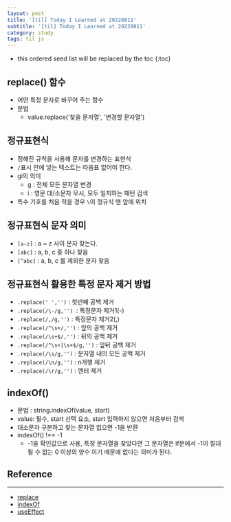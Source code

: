```yaml
---
layout: post
title: '[til] Today I Learned at 20220811'
subtitle: '[til] Today I Learned at 20220811'
category: study
tags: til js
---
```


* this ordered seed list will be replaced by the toc 
{:toc}

## replace() 함수

  - 어떤 특정 문자로 바꾸어 주는 함수
  - 문법
    - value.replace('찾을 문자열', '변경할 문자열')


## 정규표현식 

  - 정해진 규칙을 사용해 문자를 변경하는 표현식
  - `/`표시 안에 넣는 텍스트는 따옴표 없어야 한다.
  - gi의 의미
    - g : 전체 모든 문자열 변경
    - i : 영문 대/소문자 무시, 모두 일치하는 패턴 검색
  - 특수 기호를 처음 적을 경우 `\`이 정규식 맨 앞에 위치

## 정규표현식 문자 의미

  - `[a-z]` : a ~ z 사이 문자 찾는다.
  - `[abc]` : a, b, c 중 하나 찾음
  - `[^abc]` : a, b, c 를 제외한 문자 찾음

## 정규표현식 활용한 특정 문자 제거 방법

  - `.replace(' ','')` : 첫번째 공백 제거
  - `.replace(/\-/g,'')`  : 특정문자 제거1(-)
  - `.replace(/,/g,'')` : 특정문자 제거2(,) 
  - `.replace(/^\s+/,'')` : 앞의 공백 제거
  - `.replace(/\s+$/,'')` : 뒤의 공백 제거
  - `.replace(/^\s+|\s+$/g,'')` : 앞뒤 공백 제거
  - `.replace(/\s/g,'')` : 문자열 내의 모든 공백 제거
  - `.replace(/\n/g,'')` : n개행 제거
  - `.replace(/\r/g,'')` : 엔터 제거

## indexOf()
  - 문법 : string.indexOf(value, start)
  - value: 필수, start 선택 요소, start 입력하지 않으면 처음부터 검색
  - 대소문자 구분하고 찾는 문자열 없으면 -1을 반환
  - indexOf() !== -1
    - -1을 확인값으로 사용, 특정 문자열을 찾았다면 그 문자열은 if문에서 -1이 절대 될 수 없는 0 이상의 양수 이기 때문에 없다는 의미가 된다.

## Reference
---
  - [replace](https://ninearies.tistory.com/177)
  - [indexOf](https://www.codingfactory.net/10402)
  - [useEffect](https://cocoon1787.tistory.com/796)